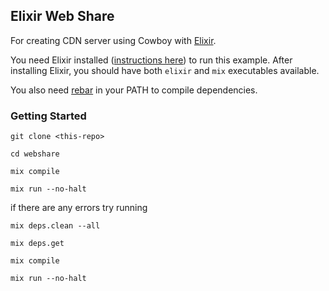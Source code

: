 ## Elixir Web Share

For creating CDN server using Cowboy with [Elixir](http://elixir-lang.org).

You need Elixir installed
([instructions here](http://elixir-lang.org/getting_started/1.html))
to run this example. After installing Elixir, you should have both
`elixir` and `mix` executables available.

You also need [rebar](https://github.com/rebar/rebar) in your PATH
to compile dependencies.

### Getting Started

    git clone <this-repo>

    cd webshare

    mix compile

    mix run --no-halt

if there are any errors try running

    mix deps.clean --all

    mix deps.get

    mix compile

    mix run --no-halt

